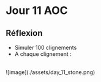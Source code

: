 # Jour 11 AOC

## Réflexion
- Simuler 100 clignements
- A chaque clignement :
<br/>
![image](./assets/day_11_stone.png)